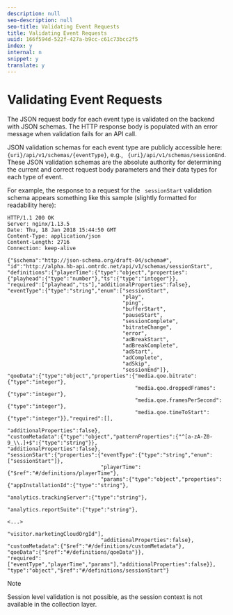 ```yaml
---
description: null
seo-description: null
seo-title: Validating Event Requests
title: Validating Event Requests
uuid: 166f594d-522f-427a-b9cc-c61c73bcc2f5
index: y
internal: n
snippet: y
translate: y
---
```


# Validating Event Requests


<a id="section_cpy_3xc_mcb"></a>

The JSON request body for each event type is validated on the backend with JSON schemas. The HTTP response body is populated with an error message when validation fails for an API call. 

JSON validation schemas for each event type are publicly accessible here: ` {uri}/api/v1/schemas/{eventType}`, e.g., ` {uri}/api/v1/schemas/sessionEnd`. These JSON validation schemas are the absolute authority for determining the current and correct request body parameters and their data types for each type of event.

For example, the response to a request for the ` sessionStart` validation schema appears something like this sample (slightly formatted for readability here): 
```
HTTP/1.1 200 OK
Server: nginx/1.13.5
Date: Thu, 18 Jan 2018 15:44:50 GMT
Content-Type: application/json
Content-Length: 2716
Connection: keep-alive

{"$schema":"http://json-schema.org/draft-04/schema#",
"id":"http://alpha.hb-api.omtrdc.net/api/v1/schemas/sessionStart",
"definitions":{"playerTime":{"type":"object","properties":
{"playhead":{"type":"number"},"ts":{"type":"integer"}},
"required":["playhead","ts"],"additionalProperties":false},
"eventType":{"type":"string","enum":["sessionStart",
                                     "play",
                                     "ping",
                                     "bufferStart",
                                     "pauseStart",
                                     "sessionComplete",
                                     "bitrateChange",
                                     "error",
                                     "adBreakStart",
                                     "adBreakComplete",
                                     "adStart",
                                     "adComplete",
                                     "adSkip",
                                     "sessionEnd"]},
"qoeData":{"type":"object","properties":{"media.qoe.bitrate":{"type":"integer"},
                                         "media.qoe.droppedFrames":{"type":"integer"},
                                         "media.qoe.framesPerSecond":{"type":"integer"},
                                         "media.qoe.timeToStart":{"type":"integer"}},"required":[],
                                         "additionalProperties":false},
"customMetadata":{"type":"object","patternProperties":{"^[a-zA-Z0-9_\\.]+$":{"type":"string"}},
"additionalProperties":false},
"sessionStart":{"properties":{"eventType":{"type":"string","enum":["sessionStart"]},
                              "playerTime":{"$ref":"#/definitions/playerTime"},
                              "params":{"type":"object","properties":{"appInstallationId":{"type":"string"},
                                                                      "analytics.trackingServer":{"type":"string"},
                                                                      "analytics.reportSuite":{"type":"string"},
                                                                      <...>
                                                                      "visitor.marketingCloudOrgId"],
                              "additionalProperties":false},
"customMetadata":{"$ref":"#/definitions/customMetadata"},
"qoeData":{"$ref":"#/definitions/qoeData"}},
"required":["eventType","playerTime","params"],"additionalProperties":false}},
"type":"object","$ref":"#/definitions/sessionStart"}
```


>[!NOTE]
>
>Session level validation is not possible, as the session context is not available in the collection layer.

